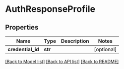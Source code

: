 # AuthResponseProfile

## Properties
Name | Type | Description | Notes
------------ | ------------- | ------------- | -------------
**credential_id** | **str** |  | [optional] 

[[Back to Model list]](../README.md#documentation-for-models) [[Back to API list]](../README.md#documentation-for-api-endpoints) [[Back to README]](../README.md)


